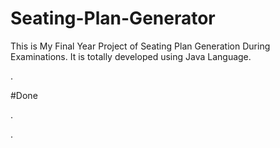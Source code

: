 # Seating-Plan-Generator

This is My Final Year Project of Seating Plan Generation During Examinations. It is totally developed using Java Language.


































































































.





















































#Done










































































































.




































































































































































































































































































































































































































































































.






































